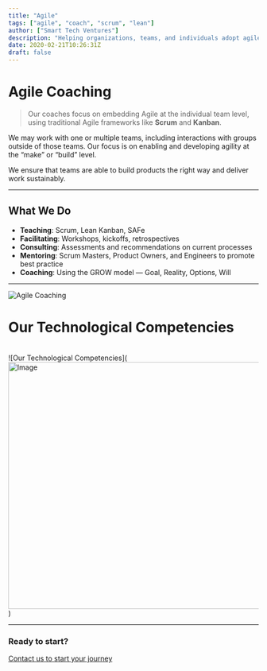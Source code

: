 ```yaml
---
title: "Agile"
tags: ["agile", "coach", "scrum", "lean"]
author: ["Smart Tech Ventures"]
description: "Helping organizations, teams, and individuals adopt agile practices"
date: 2020-02-21T10:26:31Z
draft: false
---
```


# Agile Coaching

> Our coaches focus on embedding Agile at the individual team level, using traditional Agile frameworks like **Scrum** and **Kanban**.

We may work with one or multiple teams, including interactions with groups outside of those teams. Our focus is on enabling and developing agility at the “make” or “build” level.

We ensure that teams are able to build products the right way and deliver work sustainably.

---

## What We Do

- **Teaching**: Scrum, Lean Kanban, SAFe
- **Facilitating**: Workshops, kickoffs, retrospectives
- **Consulting**: Assessments and recommendations on current processes
- **Mentoring**: Scrum Masters, Product Owners, and Engineers to promote best practice
- **Coaching**: Using the GROW model — Goal, Reality, Options, Will

---

![Agile Coaching](https://github.com/Axurcio/axurcio.github.io/assets/662868/4c2bbd05-3d08-4952-84ea-352fa632632e)

# Our Technological Competencies

<br />
![Our Technological Competencies](<img width="878" height="497" alt="Image" src="https://github.com/user-attachments/assets/0863a4fa-501b-46ff-8433-e7ee246ded48" />)

<br />
<hr />

### Ready to start?

[Contact us to start your journey](https://smarttechventures.au/contact/)
